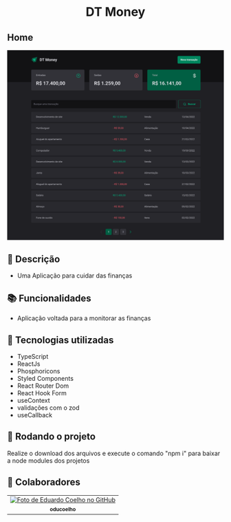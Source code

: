 <h1 align="center">DT Money</h1>
<h2>Home</h2>
<img src="screenshot.PNG" />

## :memo: Descrição
* Uma Aplicação para cuidar das finanças
## :books: Funcionalidades
* Aplicação voltada para a monitorar as finanças

## :wrench: Tecnologias utilizadas
* TypeScript
* ReactJs
* Phosphoricons
* Styled Components
* React Router Dom
* React Hook Form
* useContext
* validações com o zod
* useCallback
     
## :rocket: Rodando o projeto
Realize o download dos arquivos e execute o comando "npm i" para baixar a node modules dos projetos

## :handshake: Colaboradores
<table>
  <tr>
    <td align="center">
      <a href="http://github.com/oducoelho">
        <img src="https://avatars.githubusercontent.com/u/104034703?v=4" width="100px;" alt="Foto de Eduardo Coelho no GitHub"/><br>
        <sub>
          <b>oducoelho</b>
        </sub>
      </a>
    </td>
  </tr>
</table>
